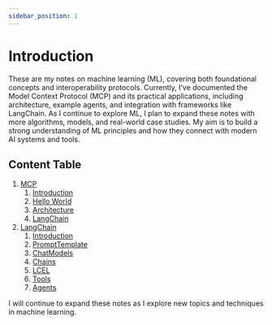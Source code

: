 ```yaml
---
sidebar_position: 1
---
```


# Introduction

These are my notes on machine learning (ML), covering both foundational concepts and interoperability protocols. Currently, I’ve documented the Model Context Protocol (MCP) and its practical applications, including architecture, example agents, and integration with frameworks like LangChain. As I continue to explore ML, I plan to expand these notes with more algorithms, models, and real-world case studies. My aim is to build a strong understanding of ML principles and how they connect with modern AI systems and tools.

## Content Table

1. [MCP](/docs/ml/mcp/introduction.md)
   1. [Introduction](/docs/ml/mcp/introduction.md)
   2. [Hello World](/docs/ml/mcp/hello-world.md)
   3. [Architecture](/docs/ml/mcp/architecture.md)
   4. [LangChain](/docs/ml/mcp/langchain.md)
2. [LangChain](/docs/ml/lang-chain/introduction.md)
   1. [Introduction](/docs/ml/lang-chain/introduction.md)
   2. [PromptTemplate](/docs/ml/lang-chain/promt-templates.md)
   3. [ChatModels](/docs/ml/lang-chain/chat-models.md)
   4. [Chains](/docs/ml/lang-chain/chains.md)
   5. [LCEL](/docs/ml/lang-chain/lcel.md)
   6. [Tools](/docs/ml/lang-chain/tools.md)
   7. [Agents](/docs/ml/lang-chain/agents.md)

I will continue to expand these notes as I explore new topics and techniques in machine learning.
